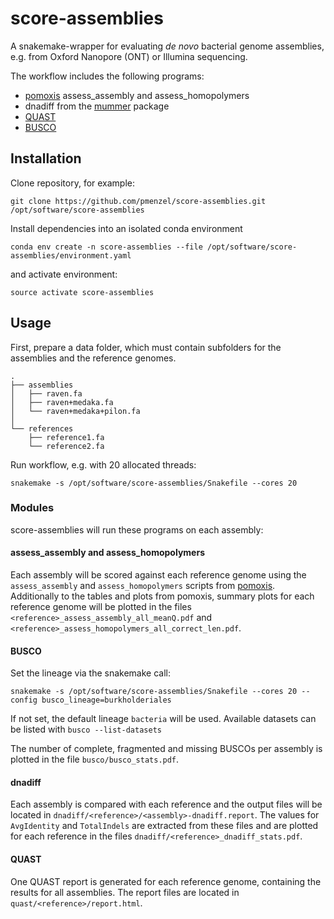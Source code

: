 # score-assemblies

A snakemake-wrapper for evaluating *de novo* bacterial genome assemblies, e.g. from Oxford Nanopore (ONT) or Illumina sequencing.

The workflow includes the following programs:
* [pomoxis](https://github.com/nanoporetech/pomoxis) assess_assembly and assess_homopolymers
* dnadiff from the [mummer](https://mummer4.github.io/index.html) package
* [QUAST](http://quast.sourceforge.net/quast)
* [BUSCO](https://busco.ezlab.org/)

## Installation
Clone repository, for example:
```
git clone https://github.com/pmenzel/score-assemblies.git /opt/software/score-assemblies
```
Install dependencies into an isolated conda environment
```
conda env create -n score-assemblies --file /opt/software/score-assemblies/environment.yaml
```
and activate environment:
```
source activate score-assemblies
```

## Usage
First, prepare a data folder, which must contain subfolders for the assemblies and the reference genomes.
```
.
├── assemblies
│   ├── raven.fa
│   ├── raven+medaka.fa
│   └── raven+medaka+pilon.fa
│
└── references
    ├── reference1.fa
    └── reference2.fa
```

Run workflow, e.g. with 20 allocated threads:
```
snakemake -s /opt/software/score-assemblies/Snakefile --cores 20
```

### Modules
score-assemblies will run these programs on each assembly:

#### assess_assembly and assess_homopolymers

Each assembly will be scored against each reference genome using the `assess_assembly` and `assess_homopolymers` scripts from [pomoxis](https://github.com/nanoporetech/pomoxis).
Additionally to the tables and plots from pomoxis, summary plots for each reference genome will be plotted in the files `<reference>_assess_assembly_all_meanQ.pdf` and `<reference>_assess_homopolymers_all_correct_len.pdf`.

#### BUSCO

Set the lineage via the snakemake call:
```
snakemake -s /opt/software/score-assemblies/Snakefile --cores 20 --config busco_lineage=burkholderiales
```
If not set, the default lineage `bacteria` will be used.
Available datasets can be listed with `busco --list-datasets`

The number of complete, fragmented and missing BUSCOs per assembly is plotted in the file `busco/busco_stats.pdf`.


#### dnadiff
Each assembly is compared with each reference and the output files will be located in `dnadiff/<reference>/<assembly>-dnadiff.report`.
The values for `AvgIdentity` and `TotalIndels` are extracted from these files and are plotted for each reference in the files `dnadiff/<reference>_dnadiff_stats.pdf`.

#### QUAST

One QUAST report is generated for each reference genome, containing the results for all assemblies.
The report files are located in `quast/<reference>/report.html`.

